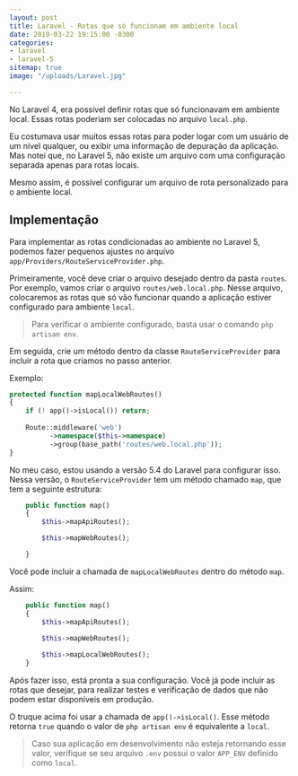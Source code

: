 ```yaml
---
layout: post
title: Laravel - Rotas que só funcionam em ambiente local
date: 2019-03-22 19:15:00 -0300
categories:
- laravel
- laravel-5
sitemap: true
image: "/uploads/Laravel.jpg"

---
```

No Laravel 4, era possível definir rotas que só funcionavam em ambiente local. Essas rotas poderiam ser colocadas no arquivo `local.php`.

Eu costumava usar muitos essas rotas para poder logar com um usuário de um nível qualquer, ou exibir uma informação de depuração da aplicação. Mas notei que, no Laravel 5, não existe um arquivo com uma configuração separada apenas para rotas locais. 

Mesmo assim, é possível configurar um arquivo de rota personalizado para o ambiente local. 

## Implementação

Para implementar as rotas condicionadas ao ambiente no Laravel 5, podemos fazer pequenos ajustes no arquivo `app/Providers/RouteServiceProvider.php`.

Primeiramente, você deve criar o arquivo desejado dentro da pasta `routes`. Por exemplo, vamos criar o arquivo `routes/web.local.php`.  Nesse arquivo, colocaremos as rotas que só vão funcionar quando a aplicação estiver configurado para ambiente `local`.

> Para verificar o ambiente configurado, basta usar o comando `php artisan env`.


Em seguida, crie um método dentro da classe `RouteServiceProvider` para incluir a rota que criamos no passo anterior.

Exemplo:

```php
protected function mapLocalWebRoutes()
{
	if (! app()->isLocal()) return;
    
	Route::middleware('web')
          ->namespace($this->namespace)
          ->group(base_path('routes/web.local.php'));
}
```

No meu caso, estou usando a versão 5.4 do Laravel para configurar isso. Nessa versão, o `RouteServiceProvider` tem um método chamado `map`, que tem a seguinte estrutura:

```php
    public function map()
    {
        $this->mapApiRoutes();

        $this->mapWebRoutes();

    }
```

Você pode incluir a chamada de `mapLocalWebRoutes` dentro do método `map`.

Assim:

```php
    public function map()
    {
        $this->mapApiRoutes();

        $this->mapWebRoutes();
        
        $this->mapLocalWebRoutes();
    }
```

Após fazer isso, está pronta a sua configuração. 
Você já pode incluir as rotas que desejar, para realizar testes e verificação de dados que não podem estar disponíveis em produção.

O truque acima foi usar a chamada de `app()->isLocal()`. Esse método retorna `true` quando o valor de `php artisan env` é equivalente a `local`.

> Caso sua aplicação em desenvolvimento não esteja retornando esse valor, verifique se seu arquivo `.env` possui o valor `APP_ENV` definido como `local`.